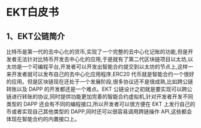 # EKT白皮书

## 1、EKT公链简介
比特币是第一代的去中心化的货币,实现了一个完整的去中心化记账的功能,但是开发者无法针对比特币开发去中心化的应用,于是就有了第二代区块链项目以太坊,以太坊是一个可编程平台,开发者可以开发出智能合约提交到以太坊的节点上,这样一来开发者就可以发布自己的去中心化应用程序,ERC20 代币就是智能合约一个很好的应用。但是区块链现在还处于一个发展阶段,很多协议还不是很成熟,比如跨公链转账以及 DAPP 的开发都还是一个难点。EKT 公链设计之初就是要实现可以跨公链进行转账的协议,同时提供功能更加完善的智能合约虚拟机,针对开发者开发不同类型的 DAPP 还会有不同的编程接口,所以开发者可以很方便在 EKT 上发行自己的币或者实现自己其他类型的 DAPP,同时还可以很容易调用跨链操作 API,这些都会体现在智能合约的内置接口上。
